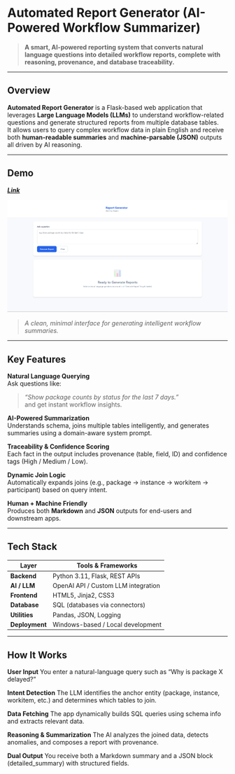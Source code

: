 # Automated Report Generator (AI-Powered Workflow Summarizer)

> **A smart, AI-powered reporting system that converts natural language questions into detailed workflow reports, complete with reasoning, provenance, and database traceability.**

---

## Overview

**Automated Report Generator** is a Flask-based web application that leverages **Large Language Models (LLMs)** to understand workflow-related questions and generate structured reports from multiple database tables.  
It allows users to query complex workflow data in plain English and receive both **human-readable summaries** and **machine-parsable (JSON)** outputs all driven by AI reasoning.

---

## Demo 

***[Link](https://drive.google.com/file/d/1hs7BtPKkWfl3uwdD-2WRHKOcwWzPvlPK/view?usp=sharing)***

![Report Generator UI](https://github.com/boopal2003/Automated_Report_generator/blob/main/UI%20image)  
> _A clean, minimal interface for generating intelligent workflow summaries._

---

## Key Features

**Natural Language Querying**  
Ask questions like:  
> _“Show package counts by status for the last 7 days.”_  
and get instant workflow insights.

**AI-Powered Summarization**  
Understands schema, joins multiple tables intelligently, and generates summaries using a domain-aware system prompt.

**Traceability & Confidence Scoring**  
Each fact in the output includes provenance (table, field, ID) and confidence tags (High / Medium / Low).

**Dynamic Join Logic**  
Automatically expands joins (e.g., package → instance → workitem → participant) based on query intent.

**Human + Machine Friendly**  
Produces both **Markdown** and **JSON** outputs for end-users and downstream apps.

---

## Tech Stack

| Layer | Tools & Frameworks |
|-------|--------------------|
| **Backend** | Python 3.11, Flask, REST APIs |
| **AI / LLM** | OpenAI API / Custom LLM integration |
| **Frontend** | HTML5, Jinja2, CSS3 |
| **Database** | SQL (databases via connectors) |
| **Utilities** | Pandas, JSON, Logging |
| **Deployment** | Windows-based / Local development |

---

## How It Works

**User Input**
You enter a natural-language query such as “Why is package X delayed?”

**Intent Detection**
The LLM identifies the anchor entity (package, instance, workitem, etc.) and determines which tables to join.

**Data Fetching**
The app dynamically builds SQL queries using schema info and extracts relevant data.

**Reasoning & Summarization**
The AI analyzes the joined data, detects anomalies, and composes a report with provenance.

**Dual Output**
You receive both a Markdown summary and a JSON block (detailed_summary) with structured fields.
